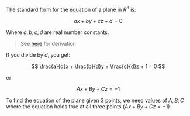 The standard form for the equation of a plane in $R^3$ is:

$$
ax + by + cz + d = 0
$$

Where $a, b, c, d$ are real number constants. 

> See [here](https://tutorial.math.lamar.edu/Classes/CalcIII/EqnsOfPlanes.aspx) for derivation

If you divide by $d$, you get:

$$
\frac{a}{d}x + \frac{b}{d}y + \frac{c}{d}z + 1 = 0
$$

or

$$
Ax + By + Cz = -1
$$

To find the equation of the plane given 3 points, we need values of $A, B, C$ where the equation holds true at all three points ($Ax + By + Cz = -1$)

